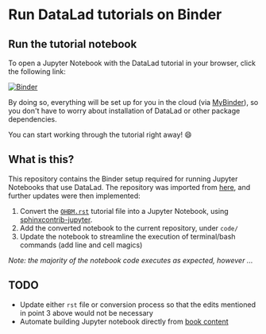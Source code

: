 # Run DataLad tutorials on Binder

## Run the tutorial notebook

To open a Jupyter Notebook with the DataLad tutorial in your browser, click the following link:

[![Binder](https://mybinder.org/badge_logo.svg)](https://mybinder.org/v2/gh/mih/datalad-tutorial-binder/HEAD)

By doing so, everything will be set up for you in the cloud (via [MyBinder](https://mybinder.org/)), so you don't have to worry about installation of DataLad or other package dependencies.

You can start working through the tutorial right away! :smile:

## What is this?

This repository contains the Binder setup required for running Jupyter Notebooks that use DataLad.
The repository was imported from [here](https://github.com/marianne-aspbury/openmr2021-dataviz-workshop-python),
and further updates were then implemented:

1. Convert the [`OHBM.rst`](https://github.com/datalad-handbook/book/blob/master/docs/code_from_chapters/OHBM.rst) tutorial file into a Jupyter Notebook, using [sphinxcontrib-jupyter](https://github.com/QuantEcon/sphinxcontrib-jupyter).
2. Add the converted notebook to the current repository, under `code/`
3. Update the notebook to streamline the execution of terminal/bash commands (add line and cell magics)

*Note: the majority of the notebook code executes as expected, however ...*

## TODO

- Update either `rst` file or conversion process so that the edits mentioned in point 3 above would not be necessary
- Automate building Jupyter notebook directly from [book content](https://github.com/datalad-handbook/book)
